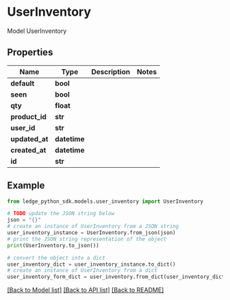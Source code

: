 # UserInventory

Model UserInventory

## Properties

Name | Type | Description | Notes
------------ | ------------- | ------------- | -------------
**default** | **bool** |  | 
**seen** | **bool** |  | 
**qty** | **float** |  | 
**product_id** | **str** |  | 
**user_id** | **str** |  | 
**updated_at** | **datetime** |  | 
**created_at** | **datetime** |  | 
**id** | **str** |  | 

## Example

```python
from ledge_python_sdk.models.user_inventory import UserInventory

# TODO update the JSON string below
json = "{}"
# create an instance of UserInventory from a JSON string
user_inventory_instance = UserInventory.from_json(json)
# print the JSON string representation of the object
print(UserInventory.to_json())

# convert the object into a dict
user_inventory_dict = user_inventory_instance.to_dict()
# create an instance of UserInventory from a dict
user_inventory_form_dict = user_inventory.from_dict(user_inventory_dict)
```
[[Back to Model list]](../README.md#documentation-for-models) [[Back to API list]](../README.md#documentation-for-api-endpoints) [[Back to README]](../README.md)


